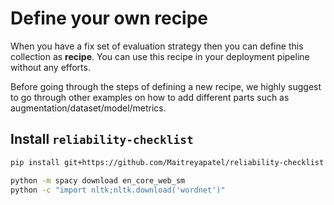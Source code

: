 # Define your own recipe

When you have a fix set of evaluation strategy then you can define this collection as **recipe**.
You can use this recipe in your deployment pipeline without any efforts.

Before going through the steps of defining a new recipe, we highly suggest to go through other examples on how to add different parts such as augmentation/dataset/model/metrics.

## Install `reliability-checklist`
```bash
pip install git+https://github.com/Maitreyapatel/reliability-checklist

python -m spacy download en_core_web_sm
python -c "import nltk;nltk.download('wordnet')"
```